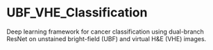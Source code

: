# UBF_VHE_Classification
Deep learning framework for cancer classification using dual-branch ResNet on unstained bright-field (UBF) and virtual H&amp;E (VHE) images.
